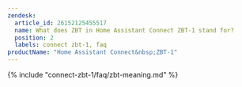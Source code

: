 ```yaml
---
zendesk:
  article_id: 26152125455517
  name: What does ZBT in Home Assistant Connect ZBT-1 stand for?
  position: 2
  labels: connect zbt-1, faq
productName: "Home Assistant Connect&nbsp;ZBT-1"
---
```


{% include "connect-zbt-1/faq/zbt-meaning.md" %}
